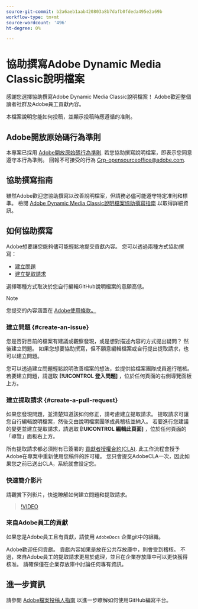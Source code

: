 ```yaml
---
source-git-commit: b2a6aeb1aab420803a8b7dafb0fdeda495e2a69b
workflow-type: tm+mt
source-wordcount: '496'
ht-degree: 0%

---
```

# 協助撰寫Adobe Dynamic Media Classic說明檔案

感謝您選擇協助撰寫Adobe Dynamic Media Classic說明檔案！ Adobe歡迎整個讀者社群及Adobe員工貢獻內容。

本檔案說明您能如何投稿，並顯示投稿時應遵循的准則。

## Adobe開放原始碼行為準則

本專案已採用 [Adobe開放原始碼行為準則](code-of-conduct.md). 若您協助撰寫說明檔案，即表示您同意遵守本行為準則。 回報不可接受的行為 [Grp-opensourceoffice@adobe.com](mailto:Grp-opensourceoffice@adobe.com).

## 協助撰寫指南

雖然Adobe歡迎您協助撰寫以改善說明檔案，但請務必儘可能遵守特定准則和標準。 檢閱 [Adobe Dynamic Media Classic說明檔案協助撰寫指南](guidelines.md) 以取得詳細資訊。

## 如何協助撰寫

Adobe想要讓您能夠儘可能輕鬆地提交貢獻內容。 您可以透過兩種方式協助撰寫：

* [建立問題](#create-an-issue)
* [建立提取請求](#create-a-pull-request)

選擇哪種方式取決於您自行編輯GitHub說明檔案的意願高低。

>[!NOTE]
>
>您提交的內容涵蓋在 [Adobe使用條款。](https://www.adobe.com/legal/terms.html)

### 建立問題 {#create-an-issue}

您是否對目前的檔案有建議或觀察發現，或是想對描述內容的方式提出疑問？ 然後建立問題。 如果您想要協助撰寫，但不願意編輯檔案或自行提出提取請求，也可以建立問題。

您可以透過建立問題輕鬆說明改善檔案的想法，並提供給檔案團隊成員進行稽核。 若要建立問題，請選取 **[!UICONTROL 登入問題]** ，位於任何頁面的右側導覽面板上方。

### 建立提取請求 {#create-a-pull-request}

如果您發現問題，並清楚知道該如何修正，請考慮建立提取請求。 提取請求可讓您自行編輯說明檔案，然後交由說明檔案團隊成員稽核並納入。 若要進行您建議的變更並建立提取請求，請選取 **[!UICONTROL 編輯此頁面]** ，位於任何頁面的「導覽」面板右上方。

所有提取請求都必須附有已簽署的 [貢獻者授權合約(CLA)](https://opensource.adobe.com/cla.html). 此工作流程會授予Adobe在專案中重新使用您稿件的許可權。 您只會提交AdobeCLA一次，因此如果您之前已送出CLA，系統就會設定您。

### 快速簡介影片

請觀賞下列影片，快速瞭解如何建立問題和提取請求。

>[!VIDEO](https://video.tv.adobe.com/v/27069)

### 來自Adobe員工的貢獻

如果您是Adobe員工且有貢獻，請使用 `AdobeDocs` 企業git中的組織。

Adobe歡迎任何貢獻。 貢獻內容如果是放在公共存放庫中，則會受到稽核。 不過，來自Adobe員工的提取請求更易於處理，並且在企業存放庫中可以更快獲得核准。 請確保僅在企業存放庫中討論任何專有資訊。

## 進一步資訊

請參閱 [Adobe檔案投稿人指南](https://experienceleague.adobe.com/en/docs/contributor/contributor-guide/introduction) 以進一步瞭解如何使用GitHub編寫平台。
